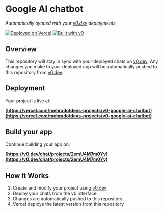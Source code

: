 # Google AI chatbot

*Automatically synced with your [v0.dev](https://v0.dev) deployments*

[![Deployed on Vercel](https://img.shields.io/badge/Deployed%20on-Vercel-black?style=for-the-badge&logo=vercel)](https://vercel.com/mehradotdevs-projects/v0-google-ai-chatbot)
[![Built with v0](https://img.shields.io/badge/Built%20with-v0.dev-black?style=for-the-badge)](https://v0.dev/chat/projects/2emU4M7m0Yv)

## Overview

This repository will stay in sync with your deployed chats on [v0.dev](https://v0.dev).
Any changes you make to your deployed app will be automatically pushed to this repository from [v0.dev](https://v0.dev).

## Deployment

Your project is live at:

**[https://vercel.com/mehradotdevs-projects/v0-google-ai-chatbot](https://vercel.com/mehradotdevs-projects/v0-google-ai-chatbot)**

## Build your app

Continue building your app on:

**[https://v0.dev/chat/projects/2emU4M7m0Yv](https://v0.dev/chat/projects/2emU4M7m0Yv)**

## How It Works

1. Create and modify your project using [v0.dev](https://v0.dev)
2. Deploy your chats from the v0 interface
3. Changes are automatically pushed to this repository
4. Vercel deploys the latest version from this repository
